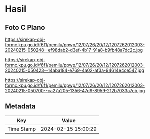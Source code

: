 # Hasil

## Foto C Plano

https://sirekap-obj-formc.kpu.go.id/f6f1/pemilu/ppwp/12/07/26/20/12/1207262012003-20240215-050248--ef98dab2-d3ef-4b17-91a8-b9fb48a7dc2c.jpg

https://sirekap-obj-formc.kpu.go.id/f6f1/pemilu/ppwp/12/07/26/20/12/1207262012003-20240215-050423--14aba184-e769-4a02-af3a-94614e4ce547.jpg

https://sirekap-obj-formc.kpu.go.id/f6f1/pemilu/ppwp/12/07/26/20/12/1207262012003-20240215-050700--ca27a205-1356-47d9-8959-212b7033a7cb.jpg


## Metadata

| Key        | Value               |
| ---------- | ------------------- |
| Time Stamp | 2024-02-15 15:00:29 |




